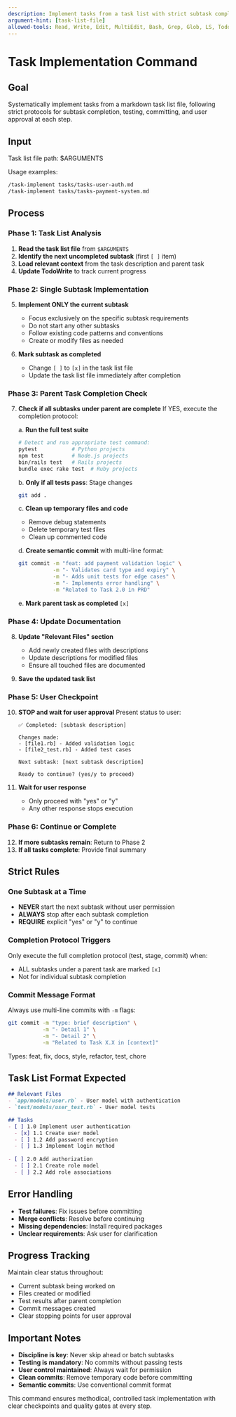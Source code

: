 ```yaml
---
description: Implement tasks from a task list with strict subtask completion protocol
argument-hint: [task-list-file]
allowed-tools: Read, Write, Edit, MultiEdit, Bash, Grep, Glob, LS, TodoWrite
---
```


# Task Implementation Command

## Goal
Systematically implement tasks from a markdown task list file, following strict protocols for subtask completion, testing, committing, and user approval at each step.

## Input
Task list file path: $ARGUMENTS

Usage examples:
```bash
/task-implement tasks/tasks-user-auth.md
/task-implement tasks/tasks-payment-system.md
```

## Process

### Phase 1: Task List Analysis

1. **Read the task list file** from `$ARGUMENTS`
2. **Identify the next uncompleted subtask** (first `[ ]` item)
3. **Load relevant context** from the task description and parent task
4. **Update TodoWrite** to track current progress

### Phase 2: Single Subtask Implementation

5. **Implement ONLY the current subtask**
   - Focus exclusively on the specific subtask requirements
   - Do not start any other subtasks
   - Follow existing code patterns and conventions
   - Create or modify files as needed

6. **Mark subtask as completed**
   - Change `[ ]` to `[x]` in the task list file
   - Update the task list file immediately after completion

### Phase 3: Parent Task Completion Check

7. **Check if all subtasks under parent are complete**
   If YES, execute the completion protocol:

   a. **Run the full test suite**
      ```bash
      # Detect and run appropriate test command:
      pytest           # Python projects
      npm test         # Node.js projects  
      bin/rails test   # Rails projects
      bundle exec rake test  # Ruby projects
      ```

   b. **Only if all tests pass**: Stage changes
      ```bash
      git add .
      ```

   c. **Clean up temporary files and code**
      - Remove debug statements
      - Delete temporary test files
      - Clean up commented code

   d. **Create semantic commit** with multi-line format:
      ```bash
      git commit -m "feat: add payment validation logic" \
                 -m "- Validates card type and expiry" \
                 -m "- Adds unit tests for edge cases" \
                 -m "- Implements error handling" \
                 -m "Related to Task 2.0 in PRD"
      ```

   e. **Mark parent task as completed** `[x]`

### Phase 4: Update Documentation

8. **Update "Relevant Files" section**
   - Add newly created files with descriptions
   - Update descriptions for modified files
   - Ensure all touched files are documented

9. **Save the updated task list**

### Phase 5: User Checkpoint

10. **STOP and wait for user approval**
    Present status to user:
    ```
    ✅ Completed: [subtask description]
    
    Changes made:
    - [file1.rb] - Added validation logic
    - [file2_test.rb] - Added test cases
    
    Next subtask: [next subtask description]
    
    Ready to continue? (yes/y to proceed)
    ```

11. **Wait for user response**
    - Only proceed with "yes" or "y"
    - Any other response stops execution

### Phase 6: Continue or Complete

12. **If more subtasks remain**: Return to Phase 2
13. **If all tasks complete**: Provide final summary

## Strict Rules

### One Subtask at a Time
- **NEVER** start the next subtask without user permission
- **ALWAYS** stop after each subtask completion
- **REQUIRE** explicit "yes" or "y" to continue

### Completion Protocol Triggers
Only execute the full completion protocol (test, stage, commit) when:
- ALL subtasks under a parent task are marked `[x]`
- Not for individual subtask completion

### Commit Message Format
Always use multi-line commits with `-m` flags:
```bash
git commit -m "type: brief description" \
           -m "- Detail 1" \
           -m "- Detail 2" \
           -m "Related to Task X.X in [context]"
```

Types: feat, fix, docs, style, refactor, test, chore

## Task List Format Expected

```markdown
## Relevant Files
- `app/models/user.rb` - User model with authentication
- `test/models/user_test.rb` - User model tests

## Tasks
- [ ] 1.0 Implement user authentication
  - [x] 1.1 Create user model
  - [ ] 1.2 Add password encryption
  - [ ] 1.3 Implement login method
  
- [ ] 2.0 Add authorization
  - [ ] 2.1 Create role model
  - [ ] 2.2 Add role associations
```

## Error Handling

- **Test failures**: Fix issues before committing
- **Merge conflicts**: Resolve before continuing
- **Missing dependencies**: Install required packages
- **Unclear requirements**: Ask user for clarification

## Progress Tracking

Maintain clear status throughout:
- Current subtask being worked on
- Files created or modified
- Test results after parent completion
- Commit messages created
- Clear stopping points for user approval

## Important Notes

- **Discipline is key**: Never skip ahead or batch subtasks
- **Testing is mandatory**: No commits without passing tests
- **User control maintained**: Always wait for permission
- **Clean commits**: Remove temporary code before committing
- **Semantic commits**: Use conventional commit format

This command ensures methodical, controlled task implementation with clear checkpoints and quality gates at every step.